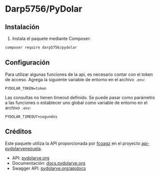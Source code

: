 # Darp5756/PyDolar

## Instalación

1. Instala el paquete mediante Composer:
```bash
composer require darp5756/pydolar
```

## Configuración

Para utilizar algunas funciones de la api, es necesario contar con el token de acceso.
Agrega la siguiente variable de entorno en el archivo `.env`:

```
PYDOLAR_TOKEN=token
```

Las consultas no tienen timeout definido. Se puede pasar como parámetro a las funciones
o establecer uno global como variable de entorno en el archivo `.env`:

```
PYDOLAR_TIMEOUT=segundos
```

## Créditos

Este paquete utiliza la API proporcionada por [fcoagz](https://github.com/fcoagz) en el proyecto [api-pydolarvenezuela](https://github.com/fcoagz/api-pydolarvenezuela).

- API: [pydolarve.org](https://pydolarve.org/)
- Documentación: [docs.pydolarve.org](https://docs.pydolarve.org/)
- Swagger API: [pydolarve.org/apidocs](https://pydolarve.org/apidocs)
